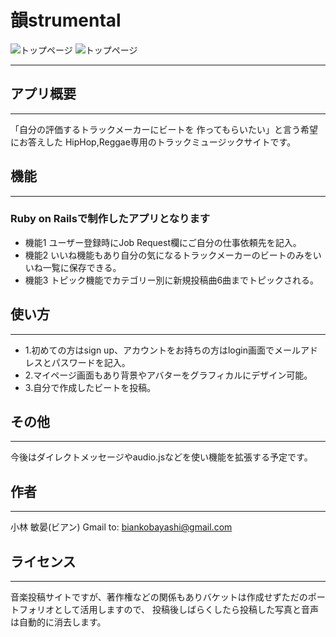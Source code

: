 # 韻strumental

![トップページ](https://media.giphy.com/media/vFKqnCdLPNOKc/instrumental.gif)
![トップページ](https://i.gyazo.com/c99e96e02e5c803c8586381ab9d792cf.jpg)
___________
## アプリ概要
___________
「自分の評価するトラックメーカーにビートを
作ってもらいたい」と言う希望にお答えした
HipHop,Reggae専用のトラックミュージックサイトです。

## 機能
___________
### Ruby on Railsで制作したアプリとなります
- 機能1 ユーザー登録時にJob Request欄にご自分の仕事依頼先を記入。
- 機能2 いいね機能もあり自分の気になるトラックメーカーのビートのみをいいね一覧に保存できる。
- 機能3 トピック機能でカテゴリー別に新規投稿曲6曲までトピックされる。

## 使い方
___________
- 1.初めての方はsign up、アカウントをお持ちの方はlogin画面でメールアドレスとパスワードを記入。
- 2.マイページ画面もあり背景やアバターをグラフィカルにデザイン可能。
- 3.自分で作成したビートを投稿。

## その他
___________
今後はダイレクトメッセージやaudio.jsなどを使い機能を拡張する予定です。

## 作者
___________
小林 敏晏(ビアン)
Gmail to: biankobayashi@gmail.com

## ライセンス
___________
音楽投稿サイトですが、著作権などの関係もありバケットは作成せずただのポートフォリオとして活用しますので、
投稿後しばらくしたら投稿した写真と音声は自動的に消去します。
